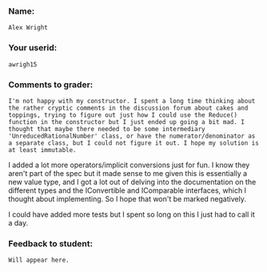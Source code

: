 ### Name:

	Alex Wright

### Your userid:

	awrigh15

### Comments to grader:

	I'm not happy with my constructor. I spent a long time thinking about the rather cryptic comments in the discussion forum about cakes and toppings, trying to figure out just how I could use the Reduce() function in the constructor but I just ended up going a bit mad. I thought that maybe there needed to be some intermediary 'UnreducedRationalNumber' class, or have the numerator/denominator as a separate class, but I could not figure it out. I hope my solution is at least immutable.

I added a lot more operators/implicit conversions just for fun. I know they aren't part of the spec but it made sense to me given this is essentially a new value type, and I got a lot out of delving into the documentation on the different types and the IConvertible and IComparable interfaces, which I thought about implementing. So I hope that won't be marked negatively.

I could have added more tests but I spent so long on this I just had to call it a day.


### Feedback to student:

	Will appear here.
